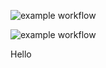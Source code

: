 
![example workflow](https://github.com/Rasalhague2020/hexlet_pytest/actions/workflows/python-test.yml/badge.svg)

![example workflow](https://github.com/Rasalhague2020/hexlet_pytest/actions/workflows/python-test.yml/badge.svg)


Hello
